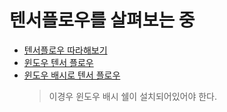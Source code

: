 # 텐서플로우를 살펴보는 중

- [텐서플로우 따라해보기](https://gist.github.com/haje01/202ac276bace4b25dd3f)
- [윈도우 텐서 플로우](https://github.com/tensorflow/tensorflow/blob/master/tensorflow/contrib/cmake/README.md)
- [윈도우 배시로 텐서 플로우](http://www.hanselman.com/blog/DevelopersCanRunBashShellAndUsermodeUbuntuLinuxBinariesOnWindows10.aspx)
  >이경우 윈도우 배시 쉘이 설치되어있어야 한다.
